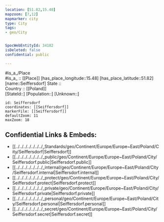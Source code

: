 ```yaml
---
location: [51.82,15.48] 
mapzoom: [7,12] 
mapmarker: city 
type: City
tags:
- geo/City


SpocWebEntityId: 34182
isDeleted: false
confidential: public

---
```

#is_a_/Place  
#is_a_ :: [[Place]] 
[has_place_longitude::15.48] 
[has_place_latitude::51.82] 
[name::Seiffersdorf] 
State ::  
Country :: [[Poland]]  
[StateId::] 
[Population::] 
[Unknown::] 


```leaflet
id: Seiffersdorf
coordinates: [[Seiffersdorf]] 
markerFile: [[Seiffersdorf]] 
defaultZoom: 11 
maxZoom: 18
```


## Confidential Links & Embeds: 
- [[../../../../../../../_Standards/geo/Continent/Europe/Europe~East/Poland/City/Seiffersdorf|Seiffersdorf]] 
- [[../../../../../../../_public/geo/Continent/Europe/Europe~East/Poland/City/Seiffersdorf.public|Seiffersdorf.public]] 
- [[../../../../../../../_internal/geo/Continent/Europe/Europe~East/Poland/City/Seiffersdorf.internal|Seiffersdorf.internal]] 
- [[../../../../../../../_protect/geo/Continent/Europe/Europe~East/Poland/City/Seiffersdorf.protect|Seiffersdorf.protect]] 
- [[../../../../../../../_private/geo/Continent/Europe/Europe~East/Poland/City/Seiffersdorf.private|Seiffersdorf.private]] 
- [[../../../../../../../_personal/geo/Continent/Europe/Europe~East/Poland/City/Seiffersdorf.personal|Seiffersdorf.personal]] 
- [[../../../../../../../_secret/geo/Continent/Europe/Europe~East/Poland/City/Seiffersdorf.secret|Seiffersdorf.secret]] 
